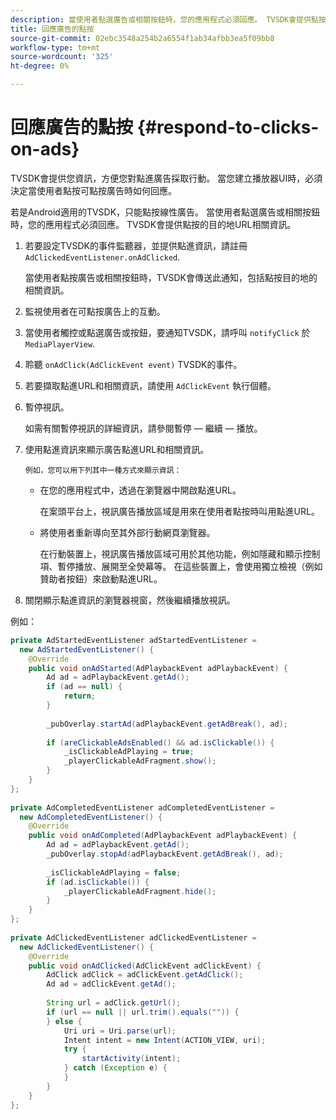 ```yaml
---
description: 當使用者點選廣告或相關按鈕時，您的應用程式必須回應。 TVSDK會提供點按的目的地URL相關資訊。
title: 回應廣告的點按
source-git-commit: 02ebc3548a254b2a6554f1ab34afbb3ea5f09bb8
workflow-type: tm+mt
source-wordcount: '325'
ht-degree: 0%

---
```


# 回應廣告的點按 {#respond-to-clicks-on-ads}

TVSDK會提供您資訊，方便您對點進廣告採取行動。 當您建立播放器UI時，必須決定當使用者點按可點按廣告時如何回應。

若是Android適用的TVSDK，只能點按線性廣告。
當使用者點選廣告或相關按鈕時，您的應用程式必須回應。 TVSDK會提供點按的目的地URL相關資訊。

1. 若要設定TVSDK的事件監聽器，並提供點進資訊，請註冊 `AdClickedEventListener.onAdClicked`.

   當使用者點按廣告或相關按鈕時，TVSDK會傳送此通知，包括點按目的地的相關資訊。
1. 監視使用者在可點按廣告上的互動。
1. 當使用者觸控或點選廣告或按鈕，要通知TVSDK，請呼叫 `notifyClick` 於 `MediaPlayerView`.
1. 聆聽 `onAdClick(AdClickEvent event)` TVSDK的事件。
1. 若要擷取點進URL和相關資訊，請使用 `AdClickEvent` 執行個體。
1. 暫停視訊。

   如需有關暫停視訊的詳細資訊，請參閱暫停 — 繼續 — 播放。
1. 使用點進資訊來顯示廣告點進URL和相關資訊。

       例如，您可以用下列其中一種方式來顯示資訊：
   
   * 在您的應用程式中，透過在瀏覽器中開啟點進URL。

     在案頭平台上，視訊廣告播放區域是用來在使用者點按時叫用點進URL。
   * 將使用者重新導向至其外部行動網頁瀏覽器。

     在行動裝置上，視訊廣告播放區域可用於其他功能，例如隱藏和顯示控制項、暫停播放、展開至全熒幕等。 在這些裝置上，會使用獨立檢視（例如贊助者按鈕）來啟動點進URL。

1. 關閉顯示點進資訊的瀏覽器視窗，然後繼續播放視訊。

<!--<a id="example_2D93228E510D438C8AB5559897817A47"></a>-->

例如：

```java
private AdStartedEventListener adStartedEventListener =  
  new AdStartedEventListener() { 
    @Override 
    public void onAdStarted(AdPlaybackEvent adPlaybackEvent) { 
        Ad ad = adPlaybackEvent.getAd(); 
        if (ad == null) { 
            return; 
        } 
 
        _pubOverlay.startAd(adPlaybackEvent.getAdBreak(), ad); 
 
        if (areClickableAdsEnabled() && ad.isClickable()) { 
            _isClickableAdPlaying = true; 
            _playerClickableAdFragment.show(); 
        } 
    } 
}; 
 
private AdCompletedEventListener adCompletedEventListener =  
  new AdCompletedEventListener() { 
    @Override 
    public void onAdCompleted(AdPlaybackEvent adPlaybackEvent) { 
        Ad ad = adPlaybackEvent.getAd(); 
        _pubOverlay.stopAd(adPlaybackEvent.getAdBreak(), ad); 
 
        _isClickableAdPlaying = false; 
        if (ad.isClickable()) { 
            _playerClickableAdFragment.hide(); 
        } 
    } 
}; 
 
private AdClickedEventListener adClickedEventListener =  
  new AdClickedEventListener() { 
    @Override 
    public void onAdClicked(AdClickEvent adClickEvent) { 
        AdClick adClick = adClickEvent.getAdClick(); 
        Ad ad = adClickEvent.getAd(); 
 
        String url = adClick.getUrl(); 
        if (url == null || url.trim().equals("")) { 
        } else { 
            Uri uri = Uri.parse(url); 
            Intent intent = new Intent(ACTION_VIEW, uri); 
            try { 
                startActivity(intent); 
            } catch (Exception e) { 
            } 
        } 
    } 
}; 
```
